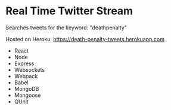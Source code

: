 # Real Time Twitter Stream

Searches tweets for the keyword: "deathpenalty"

Hosted on Heroku: https://death-penalty-tweets.herokuapp.com

- React
- Node
- Express
- Websockets
- Webpack
- Babel
- MongoDB
- Mongoose
- QUnit
